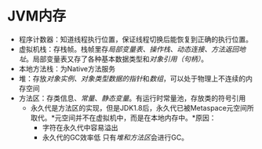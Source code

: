 # JVM内存
- 程序计数器：知道线程执行位置，保证线程切换后能恢复到正确的执行位置。
- 虚拟机栈：存栈帧。栈帧里存*局部变量表、操作栈、动态连接、方法返回地址*。局部变量表又存了各种基本数据类型和*对象引用（句柄）*。
- 本地方法栈：为Native方法服务
- 堆：存放*对象实例、对象类型数据的指针*和*数组*，可以处于物理上不连续的内存空间
- 方法区：存类信息、*常量*、*静态变量*。有运行时常量池，存放类的符号引用
	* 永久代是方法区的实现，但是JDK1.8后，永久代已被Metaspace元空间所取代。*元空间并不在虚拟机中，而是在本地内存中。*原因：
		* 字符在永久代中容易溢出
		* 永久代的GC效率低
只有*堆和方法区*会进行GC。
![]()
![]()

